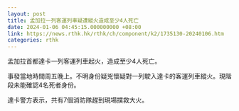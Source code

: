 ```yaml
---
layout: post
title: 孟加拉一列客運列車疑遭縱火造成至少4人死亡
date: 2024-01-06 04:45:15.000000000 +08:00
link: https://news.rthk.hk/rthk/ch/component/k2/1735130-20240106.htm
categories: rthk
---
```


孟加拉首都達卡一列客運列車起火，造成至少4人死亡。

事發當地時間周五晚上。不明身份疑兇懷疑對一列駛入達卡的客運列車縱火。現階段未能確認4名死者身份。

達卡警方表示，共有7個消防隊趕到現場撲救大火。
